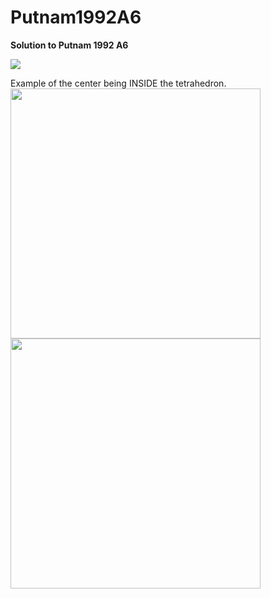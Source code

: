 # Putnam1992A6

**Solution to Putnam 1992 A6**

![](input.gif)

Example of the center being INSIDE the tetrahedron.
<img src="inside.gif" width="400"> <img src="outside.gif" width="400">
